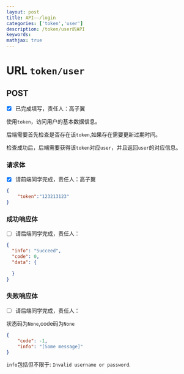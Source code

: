 ```yaml
---
layout: post
title: API——/login
categories: ['token','user']
description: /token/user的API
keywords: 
mathjax: true
---
```

# URL `token/user`
## POST
- [x] 已完成填写，责任人：高子翼

使用`token`，访问用户的基本数据信息。

后端需要首先检查是否存在该`token`,如果存在需要更新过期时间。

检查成功后，后端需要获得该`token`对应`user`，并且返回`user`的对应信息。

### 请求体
- [x] 请前端同学完成，责任人：高子翼
```json
{
    "token":"123213123"
}
```

### 成功响应体

- [ ] 请后端同学完成，责任人：

```json
{
  "info": "Succeed",
  "code": 0,
  "data": {
    
  }
}
```
### 失败响应体
- [ ] 请后端同学完成，责任人：

状态码为`None`,code码为`None`
```json
{
    "code": -1,
    "info": "[Some message]"
}
```

`info`包括但不限于: `Invalid username or password`.